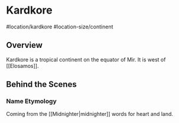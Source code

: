 # Kardkore
#location/kardkore #location-size/continent

## Overview
Kardkore is a tropical continent on the equator of Mir. It is west of [[Elosamos]].

## Behind the Scenes
### Name Etymology
Coming from the [[Midnighter|midnighter]] words for heart and land.
